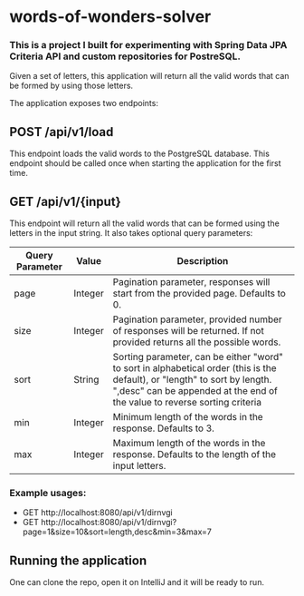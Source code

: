 # words-of-wonders-solver

### This is a project I built for experimenting with Spring Data JPA Criteria API and custom repositories for PostreSQL.

Given a set of letters, this application will return all the valid words that can be formed by using those letters.

The application exposes two endpoints:

## POST /api/v1/load

This endpoint loads the valid words to the PostgreSQL database. This endpoint should be called once when starting the application for the first time.

## GET /api/v1/{input}

This endpoint will return all the valid words that can be formed using the letters in the input string. It also takes optional query parameters:

| Query Parameter | Value | Description |
| -------- | -------- | -------- |
| page    | Integer | Pagination parameter, responses will start from the provided page. Defaults to 0. |
| size    | Integer | Pagination parameter, provided number of responses will be returned. If not provided returns all the possible words. |
| sort    | String  | Sorting parameter, can be either "word" to sort in alphabetical order (this is the default), or "length" to sort by length. ",desc" can be appended at the end of the value to reverse sorting criteria |
| min     | Integer | Minimum length of the words in the response. Defaults to 3. |
| max     | Integer | Maximum length of the words in the response. Defaults to the length of the input letters. |

### Example usages:

* GET http://localhost:8080/api/v1/dirnvgi
* GET http://localhost:8080/api/v1/dirnvgi?page=1&size=10&sort=length,desc&min=3&max=7

## Running the application

One can clone the repo, open it on IntelliJ and it will be ready to run.
